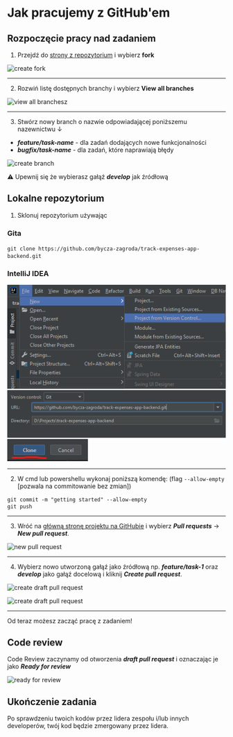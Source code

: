 # Jak pracujemy z GitHub'em

## Rozpoczęcie pracy nad zadaniem

1. Przejdź do [strony z repozytorium](https://github.com/bycza-zagroda/track-expenses-app-backend) i wybierz **fork**

![create fork](images/img001_create_fork.png)

---

2. Rozwiń listę dostępnych branchy i wybierz **View all branches**

![view all branchesz](images/img002_switch_branch.png)

---

3. Stwórz nowy branch o nazwie odpowiadającej poniższemu nazewnictwu ↓

- **_feature/task-name_** - dla zadań dodających nowe funkcjonalności
- **_bugfix/task-name_** - dla zadań, które naprawiają błędy

![create branch](images/img003_create_branch.png)

⚠ Upewnij się że wybierasz gałąź **_develop_** jak źródłową

## Lokalne repozytorium

1. Sklonuj repozytorium używając

### Gita

`git clone https://github.com/bycza-zagroda/track-expenses-app-backend.git`

### IntelliJ IDEA

![IntelliJ Import Step 1](images/img008_intellij_import_step_1.png)
![IntelliJ Import Step 2](images/img008_intellij_import_step_2.png)
![IntelliJ Import Step 3](images/img008_intellij_import_step_3.png)


---

2. W cmd lub powershellu wykonaj poniższą komendę: (flag `--allow-empty` [pozwala na commitowanie bez zmian])

```shell
git commit -m "getting started" --allow-empty
git push
```

---

3. Wróć na [główną stronę projektu na GitHubie](https://github.com/bycza-zagroda/track-expenses-app-backend) i wybierz **_Pull requests_** -> **_New pull request_**.

![new pull request](images/img004_new_pull_request.png)

---

4. Wybierz nowo utworzoną gałąź jako źródłową np. **_feature/task-1_** oraz 
**_develop_** jako gałąź docelową i kliknij **_Create pull request_**.

![create draft pull request](images/img005_create_pull_request.png)

![create draft pull request](images/img006_draft_pull_request.png)

---

Od teraz możesz zacząć pracę z zadaniem!

## Code review

Code Review zaczynamy od otworzenia **_draft pull request_** i oznaczając je jako **_Ready for review_**

![ready for review](images/img007_ready_for_review.png)

## Ukończenie zadania

Po sprawdzeniu twoich kodów przez lidera zespołu i/lub innych developerów, twój kod będzie zmergowany przez lidera.
